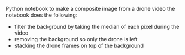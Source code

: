 Python notebook to make a composite image from a drone video
the notebook does the following:
- filter the background by taking the median of each pixel during the video
- removing the background so only the drone is left
- stacking the drone frames on top of the background

